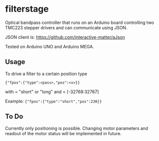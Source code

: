 filterstage
===========

Optical bandpass controller that runs on an Arduino board controlling two TMC223 stepper drivers and can communicate using JSON.

JSON client is: https://github.com/interactive-matter/aJson

Tested on Arduino UNO and Arduino MEGA.

Usage
-----

To drive a filter to a certain position type

    {"fpos":{"type":<pass>,"pos":<x>}}

with <pass> = "short" or "long"
and <x> = [-32768:32767]

Example: `{"fpos":{"type":"short","pos":230}}`

To Do
-----

Currently only positioning is possible. Changing motor parameters and readout of the motor status will be implemented in future.

